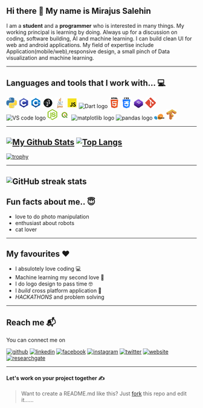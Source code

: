 <!-- social media icons -->
[1.1]: https://github.com/mirajus-salehin/mirajus-salehin/blob/master/images/facebook.png "Facebook icon"
[2.1]: https://github.com/mirajus-salehin/mirajus-salehin/blob/master/images/instagram.png "Instagram icon"
[3.1]: https://github.com/mirajus-salehin/mirajus-salehin/blob/master/images/twitter.png "Twitter icon"

<!--links to social media-->

[1]: https://www.facebook.com/mirajus.salehinsayem
[2]: https://www.instagram.com/mirajus.salehinsayem/
[3]: https://twitter.com/mirajus_salehin


## Hi there 👋 My name is Mirajus Salehin
I am a **student** and a **programmer** who is interested in many things. My working principal is learning by doing. Always up for a discussion on coding, software building, AI and machine learning. I can build clean UI for web and android applications. My field of expertise include Application(mobile/web),responsive design, a small pinch of Data visualization and machine learning.

---

## Languages and tools that I work with... 💻
![Python logo](https://github.com/mirajus-salehin/mirajus-salehin/blob/master/images/python.png)
![C logo](https://github.com/mirajus-salehin/mirajus-salehin/blob/master/images/C.png)
![C++ logo](https://github.com/mirajus-salehin/mirajus-salehin/blob/master/images/C%2B%2B.png)
![P3 logo](https://github.com/mirajus-salehin/mirajus-salehin/blob/master/images/processing3-logo.png)
![Java logo](https://github.com/mirajus-salehin/mirajus-salehin/blob/master/images/java.png)
![JS logo](https://github.com/mirajus-salehin/mirajus-salehin/blob/master/images/js.png)
![Dart logo](https://github.com/mirajus-salehin/mirajus-salehin/blob/master/images/dart.png)
![html logo](https://github.com/mirajus-salehin/mirajus-salehin/blob/master/images/html.png)
![css logo](https://github.com/mirajus-salehin/mirajus-salehin/blob/master/images/css.png)
![bootstarp logo](https://github.com/mirajus-salehin/mirajus-salehin/blob/master/images/bootstrap.png)
![Git logo](https://github.com/mirajus-salehin/mirajus-salehin/blob/master/images/git_logo.png)
![VS code logo](https://github.com/mirajus-salehin/mirajus-salehin/blob/master/images/vscode_logo.png)
![NodeJS logo](https://github.com/mirajus-salehin/mirajus-salehin/blob/master/images/nodejs.png)
![qGIS logo](https://github.com/mirajus-salehin/mirajus-salehin/blob/master/images/qgis.png)
![matplotlib logo](https://github.com/mirajus-salehin/mirajus-salehin/blob/master/images/matplotlib.png)
![pandas logo](https://github.com/mirajus-salehin/mirajus-salehin/blob/master/images/pandas.png)
![scikit-learn logo](https://github.com/mirajus-salehin/mirajus-salehin/blob/master/images/scikitlearn.png)
![tensorflow logo](https://github.com/mirajus-salehin/mirajus-salehin/blob/master/images/tensorflow.png)

---
[![My Github Stats](https://github-readme-stats.vercel.app/api?username=mirajus-salehin)](https://github.com/anuraghazra/github-readme-stats)
[![Top Langs](https://github-readme-stats.vercel.app/api/top-langs/?username=mirajus-salehin&layout=compact)](https://github.com/anuraghazra/github-readme-stats)
---
[![trophy](https://github-profile-trophy.vercel.app/?username=mirajus-salehin)](https://github.com/ryo-ma/github-profile-trophy)

---
![GitHub streak stats](https://github-readme-streak-stats.herokuapp.com/?user=mirajus-salehin)  
---
## Fun facts about me.. 😇
- love to do photo manipulation 
- enthusiast about robots 
- cat lover 

---
## My favourites ❤️
- I absulotely love coding 💻
- Machine learning my second love 💌
- I do logo design to pass time 🤓
- I *build* cross platform application 📱
- *HACKATHONS* and problem solving

---
## Reach me 📬
You can connect me on 

[<img src='https://cdn.jsdelivr.net/npm/simple-icons@3.0.1/icons/github.svg' alt='github' height='40'>](https://github.com/mirajus-salehin)  [<img src='https://cdn.jsdelivr.net/npm/simple-icons@3.0.1/icons/linkedin.svg' alt='linkedin' height='40'>](https://www.linkedin.com/in/mirazus-salehin/)  [<img src='https://cdn.jsdelivr.net/npm/simple-icons@3.0.1/icons/facebook.svg' alt='facebook' height='40'>](https://www.facebook.com/mirajus.salehinsayem)  [<img src='https://cdn.jsdelivr.net/npm/simple-icons@3.0.1/icons/instagram.svg' alt='instagram' height='40'>](https://www.instagram.com/mirajus.salehinsayem/)  [<img src='https://cdn.jsdelivr.net/npm/simple-icons@3.0.1/icons/twitter.svg' alt='twitter' height='40'>](https://twitter.com/mirajus_salehin)  [<img src='https://cdn.jsdelivr.net/npm/simple-icons@3.0.1/icons/icloud.svg' alt='website' height='40'>](https://mirajus-salehin.vercel.app/)  [<img src='https://cdn.jsdelivr.net/npm/simple-icons@3.0.1/icons/researchgate.svg' alt='researchgate' height='40'>](https://www.researchgate.net/profile/Mirajus_Sayem)  


---
#### Let's work on your project together ✍️

> Want to create a README.md like this? Just [fork](https://github.com/mirajus-salehin) this repo and edit it......
